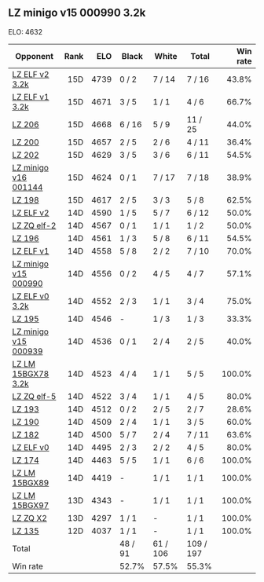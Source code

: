 ## LZ minigo v15 000990 3.2k ##

ELO: 4632

Opponent | Rank | ELO | Black | White | Total | Win rate
---------|-----:|----:|-------|-------|-------|-------:
[LZ ELF v2 3.2k](LZ%20ELF%20v2%203.2k.md) | 15D | 4739 | 0 / 2 | 7 / 14 | 7 / 16 | 43.8%
[LZ ELF v1 3.2k](LZ%20ELF%20v1%203.2k.md) | 15D | 4671 | 3 / 5 | 1 / 1 | 4 / 6 | 66.7%
[LZ 206](LZ%20206.md) | 15D | 4668 | 6 / 16 | 5 / 9 | 11 / 25 | 44.0%
[LZ 200](LZ%20200.md) | 15D | 4657 | 2 / 5 | 2 / 6 | 4 / 11 | 36.4%
[LZ 202](LZ%20202.md) | 15D | 4629 | 3 / 5 | 3 / 6 | 6 / 11 | 54.5%
[LZ minigo v16 001144](LZ%20minigo%20v16%20001144.md) | 15D | 4624 | 0 / 1 | 7 / 17 | 7 / 18 | 38.9%
[LZ 198](LZ%20198.md) | 15D | 4617 | 2 / 5 | 3 / 3 | 5 / 8 | 62.5%
[LZ ELF v2](LZ%20ELF%20v2.md) | 14D | 4590 | 1 / 5 | 5 / 7 | 6 / 12 | 50.0%
[LZ ZQ elf-2](LZ%20ZQ%20elf-2.md) | 14D | 4567 | 0 / 1 | 1 / 1 | 1 / 2 | 50.0%
[LZ 196](LZ%20196.md) | 14D | 4561 | 1 / 3 | 5 / 8 | 6 / 11 | 54.5%
[LZ ELF v1](LZ%20ELF%20v1.md) | 14D | 4558 | 5 / 8 | 2 / 2 | 7 / 10 | 70.0%
[LZ minigo v15 000990](LZ%20minigo%20v15%20000990.md) | 14D | 4556 | 0 / 2 | 4 / 5 | 4 / 7 | 57.1%
[LZ ELF v0 3.2k](LZ%20ELF%20v0%203.2k.md) | 14D | 4552 | 2 / 3 | 1 / 1 | 3 / 4 | 75.0%
[LZ 195](LZ%20195.md) | 14D | 4546 | - | 1 / 3 | 1 / 3 | 33.3%
[LZ minigo v15 000939](LZ%20minigo%20v15%20000939.md) | 14D | 4536 | 0 / 1 | 2 / 4 | 2 / 5 | 40.0%
[LZ LM 15BGX78 3.2k](LZ%20LM%2015BGX78%203.2k.md) | 14D | 4523 | 4 / 4 | 1 / 1 | 5 / 5 | 100.0%
[LZ ZQ elf-5](LZ%20ZQ%20elf-5.md) | 14D | 4522 | 3 / 4 | 1 / 1 | 4 / 5 | 80.0%
[LZ 193](LZ%20193.md) | 14D | 4512 | 0 / 2 | 2 / 5 | 2 / 7 | 28.6%
[LZ 190](LZ%20190.md) | 14D | 4509 | 2 / 4 | 1 / 1 | 3 / 5 | 60.0%
[LZ 182](LZ%20182.md) | 14D | 4500 | 5 / 7 | 2 / 4 | 7 / 11 | 63.6%
[LZ ELF v0](LZ%20ELF%20v0.md) | 14D | 4495 | 2 / 3 | 2 / 2 | 4 / 5 | 80.0%
[LZ 174](LZ%20174.md) | 14D | 4463 | 5 / 5 | 1 / 1 | 6 / 6 | 100.0%
[LZ LM 15BGX89](LZ%20LM%2015BGX89.md) | 14D | 4419 | - | 1 / 1 | 1 / 1 | 100.0%
[LZ LM 15BGX97](LZ%20LM%2015BGX97.md) | 13D | 4343 | - | 1 / 1 | 1 / 1 | 100.0%
[LZ ZQ X2](LZ%20ZQ%20X2.md) | 13D | 4297 | 1 / 1 | - | 1 / 1 | 100.0%
[LZ 135](LZ%20135.md) | 12D | 4037 | 1 / 1 | - | 1 / 1 | 100.0%
Total | | | 48 / 91 | 61 / 106 | 109 / 197 | 
Win rate| | | 52.7% | 57.5% | 55.3% | 
